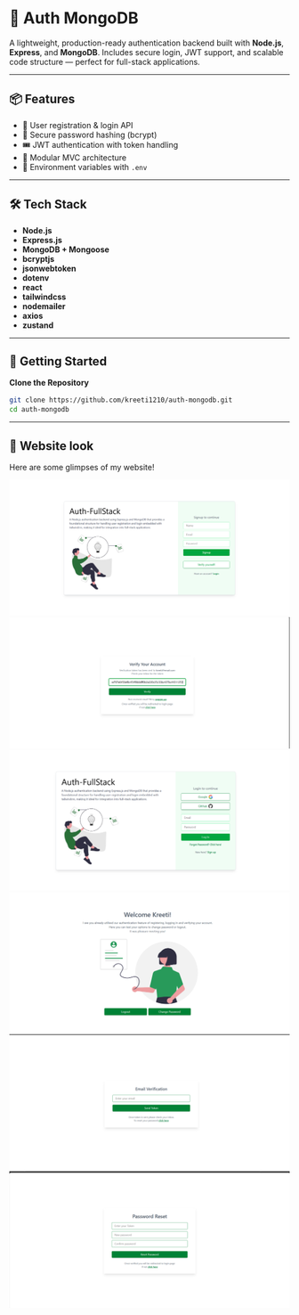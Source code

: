 # 🔐 Auth MongoDB

A lightweight, production-ready authentication backend built with **Node.js**, **Express**, and **MongoDB**. Includes secure login, JWT support, and scalable code structure — perfect for full-stack applications.

---

## 📦 Features

- 🔑 User registration & login API
- 🧂 Secure password hashing (bcrypt)
- 🎟️ JWT authentication with token handling
- 🧱 Modular MVC architecture
- 🌿 Environment variables with `.env`

---

## 🛠️ Tech Stack

- **Node.js**
- **Express.js**
- **MongoDB + Mongoose**
- **bcryptjs**
- **jsonwebtoken**
- **dotenv**
- **react**
- **tailwindcss**
- **nodemailer**
- **axios**
- **zustand**


---

## 🚀 Getting Started

 **Clone the Repository**

   ```bash
   git clone https://github.com/kreeti1210/auth-mongodb.git
   cd auth-mongodb
   ```
---

## 📝 Website look

Here are some glimpses of my website!

![signup](/screenshot/image.png)
![verifypage](/screenshot/image-1.png)
![[loginpage]](/screenshot/image-2.png)
![Home](/screenshot/image-3.png)
![forgotpassword](/screenshot/image-4.png)
![resetpassword](/screenshot/image-5.png)